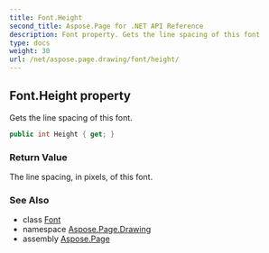 ```yaml
---
title: Font.Height
second_title: Aspose.Page for .NET API Reference
description: Font property. Gets the line spacing of this font
type: docs
weight: 30
url: /net/aspose.page.drawing/font/height/
---
```

## Font.Height property

Gets the line spacing of this font.

```csharp
public int Height { get; }
```

### Return Value

The line spacing, in pixels, of this font.

### See Also

* class [Font](../)
* namespace [Aspose.Page.Drawing](../../font/)
* assembly [Aspose.Page](../../../)


